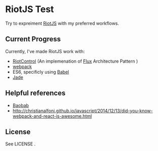 # RiotJS Test

Try to expreiment [RiotJS](https://github.com/muut/riotjs) with my preferred workflows.

## Current Progress

Currently, I've made RiotJS work with:

* [RiotControl](https://github.com/jimsparkman/RiotControl) (An implemenation of [Flux](https://github.com/facebook/flux) Architecture Pattern )
* [webpack](https://github.com/webpack/webpack)
* ES6, specificly using [Babel](https://github.com/babel/babel)
* [Jade](https://github.com/jadejs/jade)

## Helpful references

* [Baobab](https://github.com/Yomguithereal/baobab)
* http://christianalfoni.github.io/javascript/2014/12/13/did-you-know-webpack-and-react-is-awesome.html

## License

See LICENSE .
